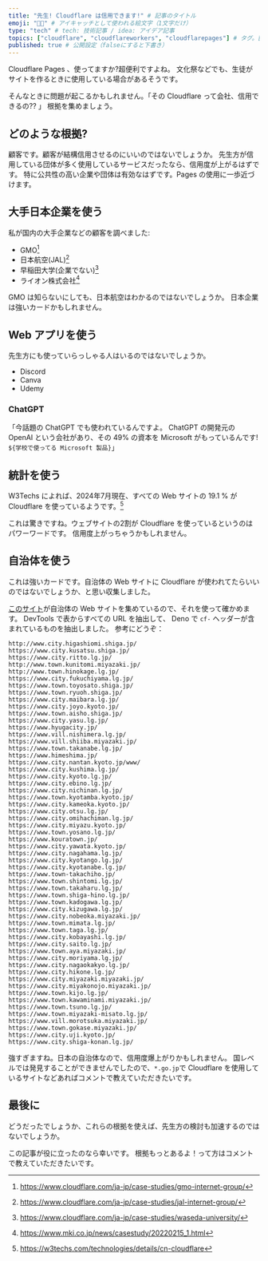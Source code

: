```yaml
---
title: "先生! Cloudflare は信用できます!" # 記事のタイトル
emoji: "🧑‍🏫" # アイキャッチとして使われる絵文字（1文字だけ）
type: "tech" # tech: 技術記事 / idea: アイデア記事
topics: ["cloudflare", "cloudflareworkers", "cloudflarepages"] # タグ。["markdown", "rust", "aws"]のように指定する
published: true # 公開設定（falseにすると下書き）
---
```

Cloudflare Pages 、使ってますか?超便利ですよね。
文化祭などでも、生徒がサイトを作るときに使用している場合があるそうです。

そんなときに問題が起こるかもしれません。「その Cloudflare って会社、信用できるの?? 」
根拠を集めましょう。

## どのような根拠?
顧客です。顧客が結構信用させるのにいいのではないでしょうか。
先生方が信用している団体が多く使用しているサービスだったなら、信用度が上がるはずです。
特に公共性の高い企業や団体は有効なはずです。Pages の使用に一歩近づけます。

## 大手日本企業を使う
私が国内の大手企業などの顧客を調べました:

* GMO[^gmo]
* 日本航空(JAL)[^jal]
* 早稲田大学(企業でない)[^waseda]
* ライオン株式会社[^lion]

GMO は知らないにしても、日本航空はわかるのではないでしょうか。
日本企業は強いカードかもしれません。

[^gmo]: https://www.cloudflare.com/ja-jp/case-studies/gmo-internet-group/
[^jal]: https://www.cloudflare.com/ja-jp/case-studies/jal-internet-group/
[^waseda]: https://www.cloudflare.com/ja-jp/case-studies/waseda-university/
[^lion]: https://www.mki.co.jp/news/casestudy/20220215_1.html

## Web アプリを使う
先生方にも使っていらっしゃる人はいるのではないでしょうか。

* Discord
* Canva
* Udemy

### ChatGPT
「今話題の ChatGPT でも使われているんですよ。
ChatGPT の開発元の OpenAI という会社があり、その 49% の資本を Microsoft がもっているんです!
`${学校で使ってる Microsoft 製品}`」

## 統計を使う
W3Techs によれば、2024年7月現在、すべての Web サイトの 19.1 % が Cloudflare を使っているようです。[^w3techs]

これは驚きですね。ウェブサイトの2割が Cloudflare を使っているというのはパワーワードです。
信用度上がっちゃうかもしれません。

[^w3techs]: https://w3techs.com/technologies/details/cn-cloudflare

## 自治体を使う
これは強いカードです。自治体の Web サイトに Cloudflare が使われてたらいいのではないでしょうか、と思い収集しました。

[このサイト](https://uub.jp/opm/ml_homepage.html)が自治体の Web サイトを集めているので、それを使って確かめます。
DevTools で表からすべての URL を抽出して、 Deno で `cf-` ヘッダーが含まれているものを抽出しました。
参考にどうぞ：
```
http://www.city.higashiomi.shiga.jp/
https://www.city.kusatsu.shiga.jp/
https://www.city.ritto.lg.jp/
http://www.town.kunitomi.miyazaki.jp/
http://www.town.hinokage.lg.jp/
https://www.city.fukuchiyama.lg.jp/
https://www.town.toyosato.shiga.jp/
https://www.town.ryuoh.shiga.jp/
https://www.city.maibara.lg.jp/
https://www.city.joyo.kyoto.jp/
https://www.town.aisho.shiga.jp/
https://www.city.yasu.lg.jp/
https://www.hyugacity.jp/
https://www.vill.nishimera.lg.jp/
https://www.vill.shiiba.miyazaki.jp/
https://www.town.takanabe.lg.jp/
https://www.himeshima.jp/
https://www.city.nantan.kyoto.jp/www/
https://www.city.kushima.lg.jp/
https://www.city.kyoto.lg.jp/
https://www.city.ebino.lg.jp/
https://www.city.nichinan.lg.jp/
https://www.town.kyotamba.kyoto.jp/
https://www.city.kameoka.kyoto.jp/
https://www.city.otsu.lg.jp/
https://www.city.omihachiman.lg.jp/
https://www.city.miyazu.kyoto.jp/
https://www.town.yosano.lg.jp/
https://www.kouratown.jp/
https://www.city.yawata.kyoto.jp/
https://www.city.nagahama.lg.jp/
https://www.city.kyotango.lg.jp/
https://www.city.kyotanabe.lg.jp/
https://www.town-takachiho.jp/
https://www.town.shintomi.lg.jp/
https://www.town.takaharu.lg.jp/
https://www.town.shiga-hino.lg.jp/
https://www.town.kadogawa.lg.jp/
https://www.city.kizugawa.lg.jp/
https://www.city.nobeoka.miyazaki.jp/
https://www.town.mimata.lg.jp/
https://www.town.taga.lg.jp/
https://www.city.kobayashi.lg.jp/
https://www.city.saito.lg.jp/
https://www.town.aya.miyazaki.jp/
https://www.city.moriyama.lg.jp/
https://www.city.nagaokakyo.lg.jp/
https://www.city.hikone.lg.jp/
https://www.city.miyazaki.miyazaki.jp/
https://www.city.miyakonojo.miyazaki.jp/
https://www.town.kijo.lg.jp/
https://www.town.kawaminami.miyazaki.jp/
https://www.town.tsuno.lg.jp/
https://www.town.miyazaki-misato.lg.jp/
https://www.vill.morotsuka.miyazaki.jp/
https://www.town.gokase.miyazaki.jp/
https://www.city.uji.kyoto.jp/
https://www.city.shiga-konan.lg.jp/
```
強すぎますね。日本の自治体なので、信用度爆上がりかもしれません。
国レベルでは発見することができませんでしたので、`*.go.jp`で Cloudflare を使用しているサイトなどあればコメントで教えていただきたいです。

## 最後に
どうだったでしょうか、これらの根拠を使えば、先生方の検討も加速するのではないでしょうか。

この記事が役に立ったのなら幸いです。
根拠もっとあるよ！って方はコメントで教えていただきたいです。
